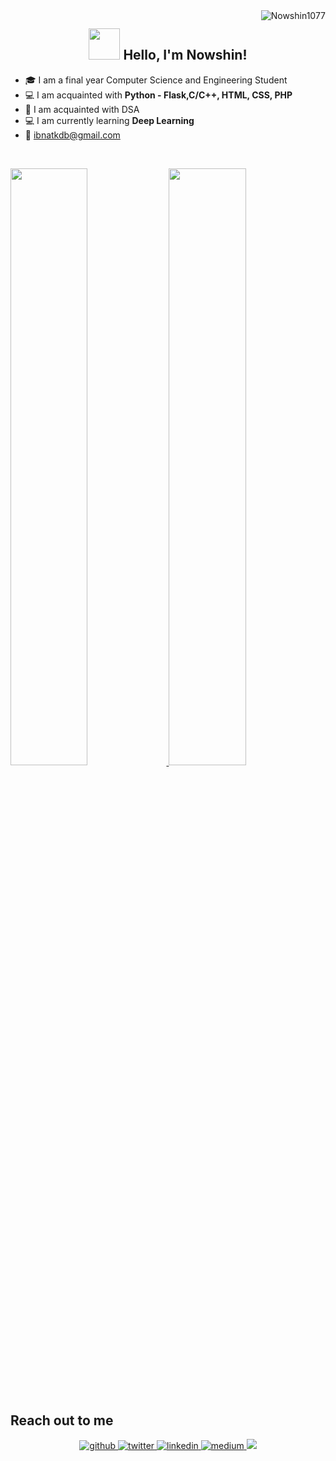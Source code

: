 <img align ="right" src="https://komarev.com/ghpvc/?username=Nowshin1077&label=Profile%20views&color=0e75b6&style=flat" alt="Nowshin1077"> 
<h2 align="center"><img src="https://media.giphy.com/media/mGcNjsfWAjY5AEZNw6/giphy.gif" width="50" /> Hello, I'm Nowshin! </h2>
  


- 🎓 I am a final year Computer Science and Engineering Student
- 💻 I am acquainted with **Python - Flask,C/C++, HTML, CSS, PHP**
- 📙 I am acquainted with DSA
- 💻 I am currently learning **Deep Learning**
- 📩 ibnatkdb@gmail.com


<br/>
<p align="left">
  <a href="https://Nowshin1077.dev/">
  <img width="49.5%" src="https://github-readme-stats.vercel.app/api?username=Nowshin1077&show_icons=true&theme=gruvbox&hide_border=true" />
    <img width="49.5%" src="https://github-readme-streak-stats.herokuapp.com/?user=Nowshin1077&theme=gruvbox&hide_border=true" />
  </a>
</p>
<br>



<h2>Reach out to me</h2>

<p align="center">
<a href="https://github.com/Nowshin1077" target="_blank">
<img src=https://img.shields.io/badge/github-%2324292e.svg?&style=for-the-badge&logo=github&logoColor=white alt=github style="margin-bottom: 5px;" />
</a>
<a href="https://twitter.com/nowshin1077" target="_blank">
<img src=https://img.shields.io/badge/twitter-%2300acee.svg?&style=for-the-badge&logo=twitter&logoColor=white alt=twitter style="margin-bottom: 5px;" />
</a>
<a href="https://www.linkedin.com/in/nowshin1077/" target="_blank">
<img src=https://img.shields.io/badge/linkedin-%231E77B5.svg?&style=for-the-badge&logo=linkedin&logoColor=white alt=linkedin style="margin-bottom: 5px;" />
</a>
<a href="https://medium.com/@nowshin1077" target="_blank">
<img src=https://img.shields.io/badge/medium-%23292929.svg?&style=for-the-badge&logo=medium&logoColor=white alt=medium style="margin-bottom: 5px;" />
</a>   
 <a href="https://stackoverflow.com/users/13979799/nowshin1077" target="_blank">
<img src="https://img.shields.io/badge/-Stack%20overflow-FE7A16?style=for-the-badge&logo=stack-overflow&logoColor=white"/>
</a>  
</p> 
